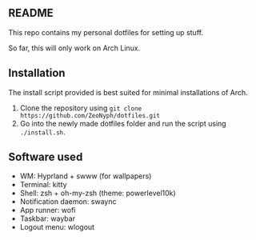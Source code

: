 ## README

This repo contains my personal dotfiles for setting up stuff.

So far, this will only work on Arch Linux.

## Installation

The install script provided is best suited for minimal installations of Arch.

1. Clone the repository using `git clone https://github.com/ZeoNyph/dotfiles.git`
2. Go into the newly made dotfiles folder and run the script using `./install.sh`.

## Software used
- WM: Hyprland + swww (for wallpapers)
- Terminal: kitty
- Shell: zsh + oh-my-zsh (theme: powerlevel10k)
- Notification daemon: swaync
- App runner: wofi
- Taskbar: waybar
- Logout menu: wlogout
